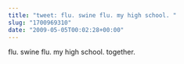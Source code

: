 ```yaml
---
title: "tweet: flu. swine flu. my high school. "
slug: "1700969310"
date: "2009-05-05T00:02:28+00:00"
---
```

flu. swine flu. my high school. together.
